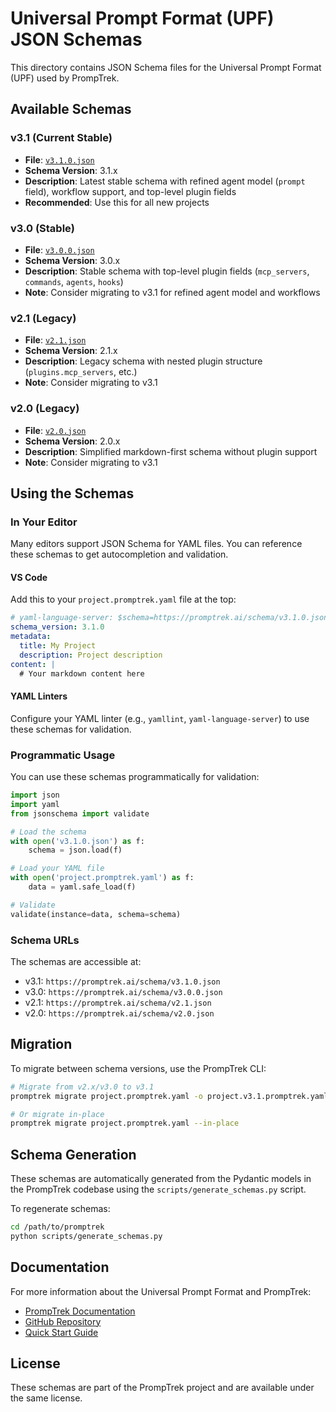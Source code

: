 # Universal Prompt Format (UPF) JSON Schemas

This directory contains JSON Schema files for the Universal Prompt Format (UPF) used by PrompTrek.

## Available Schemas

### v3.1 (Current Stable)
- **File**: [`v3.1.0.json`](v3.1.0.json)
- **Schema Version**: 3.1.x
- **Description**: Latest stable schema with refined agent model (`prompt` field), workflow support, and top-level plugin fields
- **Recommended**: Use this for all new projects

### v3.0 (Stable)
- **File**: [`v3.0.0.json`](v3.0.0.json)
- **Schema Version**: 3.0.x
- **Description**: Stable schema with top-level plugin fields (`mcp_servers`, `commands`, `agents`, `hooks`)
- **Note**: Consider migrating to v3.1 for refined agent model and workflows

### v2.1 (Legacy)
- **File**: [`v2.1.json`](v2.1.json)
- **Schema Version**: 2.1.x
- **Description**: Legacy schema with nested plugin structure (`plugins.mcp_servers`, etc.)
- **Note**: Consider migrating to v3.1

### v2.0 (Legacy)
- **File**: [`v2.0.json`](v2.0.json)
- **Schema Version**: 2.0.x
- **Description**: Simplified markdown-first schema without plugin support
- **Note**: Consider migrating to v3.1

## Using the Schemas

### In Your Editor

Many editors support JSON Schema for YAML files. You can reference these schemas to get autocompletion and validation.

#### VS Code

Add this to your `project.promptrek.yaml` file at the top:

```yaml
# yaml-language-server: $schema=https://promptrek.ai/schema/v3.1.0.json
schema_version: 3.1.0
metadata:
  title: My Project
  description: Project description
content: |
  # Your markdown content here
```

#### YAML Linters

Configure your YAML linter (e.g., `yamllint`, `yaml-language-server`) to use these schemas for validation.

### Programmatic Usage

You can use these schemas programmatically for validation:

```python
import json
import yaml
from jsonschema import validate

# Load the schema
with open('v3.1.0.json') as f:
    schema = json.load(f)

# Load your YAML file
with open('project.promptrek.yaml') as f:
    data = yaml.safe_load(f)

# Validate
validate(instance=data, schema=schema)
```

### Schema URLs

The schemas are accessible at:

- v3.1: `https://promptrek.ai/schema/v3.1.0.json`
- v3.0: `https://promptrek.ai/schema/v3.0.0.json`
- v2.1: `https://promptrek.ai/schema/v2.1.json`
- v2.0: `https://promptrek.ai/schema/v2.0.json`

## Migration

To migrate between schema versions, use the PrompTrek CLI:

```bash
# Migrate from v2.x/v3.0 to v3.1
promptrek migrate project.promptrek.yaml -o project.v3.1.promptrek.yaml

# Or migrate in-place
promptrek migrate project.promptrek.yaml --in-place
```

## Schema Generation

These schemas are automatically generated from the Pydantic models in the PrompTrek codebase using the `scripts/generate_schemas.py` script.

To regenerate schemas:

```bash
cd /path/to/promptrek
python scripts/generate_schemas.py
```

## Documentation

For more information about the Universal Prompt Format and PrompTrek:

- [PrompTrek Documentation](https://flamingquaks.github.io/promptrek/)
- [GitHub Repository](https://github.com/flamingquaks/promptrek)
- [Quick Start Guide](https://flamingquaks.github.io/promptrek/quick-start.html)

## License

These schemas are part of the PrompTrek project and are available under the same license.
